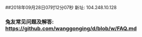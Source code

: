 ##2018年09月28日07时12分07秒 新址: 104.248.10.128
### 兔友常见问题及解答: https://github.com/wanggonging/d/blob/w/FAQ.md
